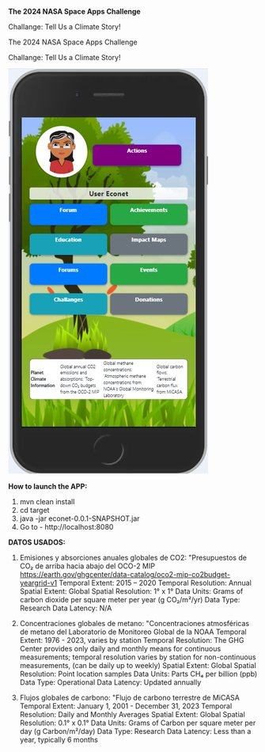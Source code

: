 **The 2024 NASA Space Apps Challenge**

Challange: Tell Us a Climate Story!

The 2024 NASA Space Apps Challenge

Challange: Tell Us a Climate Story!

![MainPage](screenshots/screen1.png)


**How to launch the APP:**
1. mvn clean install
2. cd target
3. java -jar econet-0.0.1-SNAPSHOT.jar
4. Go to - http://localhost:8080

**DATOS USADOS:**
1. Emisiones y absorciones anuales globales de CO2: "Presupuestos de CO₂ de arriba hacia abajo del OCO-2 MIP
   https://earth.gov/ghgcenter/data-catalog/oco2-mip-co2budget-yeargrid-v1
   Temporal Extent: 2015 – 2020
   Temporal Resolution: Annual
   Spatial Extent: Global
   Spatial Resolution: 1° x 1°
   Data Units: Grams of carbon dioxide per square meter per year (g CO₂/m²/yr)
   Data Type: Research
   Data Latency: N/A

2. Concentraciones globales de metano: "Concentraciones atmosféricas de metano del Laboratorio de Monitoreo Global de la NOAA
   Temporal Extent: 1976 - 2023, varies by station
   Temporal Resolution: The GHG Center provides only daily and monthly means for continuous measurements; temporal resolution varies by station for non-continuous measurements, (can be daily up to weekly)
   Spatial Extent: Global
   Spatial Resolution: Point location samples
   Data Units: Parts CH₄ per billion (ppb)
   Data Type: Operational
   Data Latency: Updated annually

3. Flujos globales de carbono: "Flujo de carbono terrestre de MiCASA
   Temporal Extent: January 1, 2001 - December 31, 2023
   Temporal Resolution: Daily and Monthly Averages
   Spatial Extent: Global
   Spatial Resolution: 0.1° x 0.1°
   Data Units: Grams of Carbon per square meter per day (g Carbon/m²/day)
   Data Type: Research
   Data Latency: Less than a year, typically 6 months


